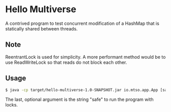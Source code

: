 # Hello Multiverse

A contrived program to test concurrent modification of a HashMap that is statically shared between threads.

## Note

ReentrantLock is used for simplicity. A more performant method would
be to use ReadWriteLock so that reads do not block each other.

## Usage

```sh
$ java -cp target/hello-multiverse-1.0-SNAPSHOT.jar io.mtso.app.App [safe|unsafe]
```

The last, optional argument is the string "safe" to run the program with locks.
